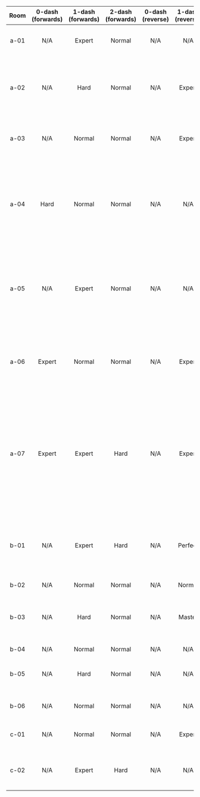 | Room | 0-dash (forwards) | 1-dash (forwards) | 2-dash (forwards) | 0-dash (reverse) | 1-dash (reverse) | 2-dash (reverse) | Comments |
|:-:|:-:|:-:|:-:|:-:|:-:|:-:|:-:|
| a-01 | N/A | Expert | Normal | N/A | N/A | N/A | 1DF requires corner jump with setup |
| a-02 | N/A | Hard | Normal | N/A | Expert | Hard | 1DF has couple tricky turnarounds, 1DF neutral cornerkick + tricky zip mover jump |
| a-03 | N/A | Normal | Normal | N/A | Expert | Hard | 1DF has setupless cornerjump, not bad though |
| a-04 | Hard | Normal | Normal | N/A | N/A | Perfect | 0DF has kinda tricky zip mover jump, 2DR requires three setupless corner jumps to grab zip mover while saving dash|
| a-05 | N/A | Expert | Normal | N/A | N/A | Perfect | 1DF requires corner jumps with setups, 2DR requires several setupless corner jumps |
| a-06 | Expert | Normal | Normal | N/A | Expert | Expert | 0DF requires cornerboost (jump from left wall), 1DR + 2DR require updiag demo |
| a-07 | Expert | Expert | Hard | N/A | Expert | Expert | 0DF requires 4-tile overhang, 0+1Df requires corner jump (not super bad), reverse requires corner jumps with weird setups |
| b-01 | N/A | Expert | Hard | N/A | Perfect | Hard | 1DR stupid precise, many setupless corner jumps, barely RTA; 2DR pretty cool though |
| b-02 | N/A | Normal | Normal | N/A | Normal | Normal |  |
| b-03 | N/A | Hard | Normal | N/A | Master | Hard | 1DF has setupless corner jump and awkward momentum jumps |
| b-04 | N/A | Normal | Normal | N/A | N/A | N/A |  |
| b-05 | N/A | Hard | Normal | N/A | N/A | N/A | Has some weird turnarounds, 2DF makes a little better |
| b-06 | N/A | Normal | Normal | N/A | N/A | N/A | This is a weird screen |
| c-01 | N/A | Normal | Normal | N/A | Expert | Normal | 1DR has setupless cornerjump, not bad |
| c-02 | N/A | Expert | Hard | N/A | N/A | N/A | 1DF has cornerjumps with setups, 2DF can skip |
